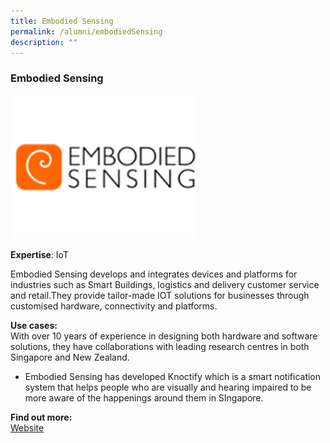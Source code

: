 ```yaml
---
title: Embodied Sensing
permalink: /alumni/embodiedSensing
description: ""
---
```

### Embodied Sensing
![Alt text for image on Isomer site](/images/alumni/embodiedSensing.png)

**Expertise**: 
IoT

Embodied Sensing develops and integrates devices and platforms for industries such as Smart Buildings, logistics and delivery customer service and retail.They provide tailor-made IOT solutions for businesses through customised hardware, connectivity and platforms.

**Use cases:** \
With over 10 years of experience in designing both hardware and software solutions, they have collaborations with leading research centres in both Singapore and New Zealand.

* Embodied Sensing has developed Knoctify which is a smart notification system that helps people who are visually and hearing impaired to be more aware of the happenings around them in SIngapore.


**Find out more:** \
[Website](https://embodiedsensing.com/)